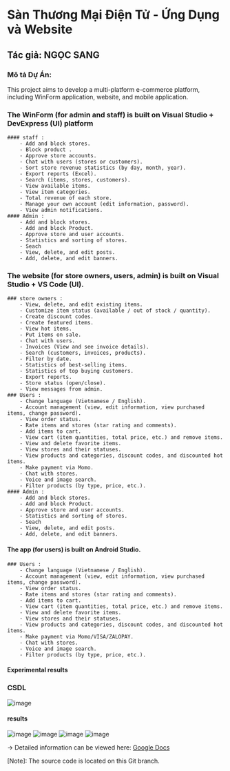# Sàn Thương Mại Điện Tử - Ứng Dụng và Website

## Tác giả: NGỌC SANG

### Mô tả Dự Án:

This project aims to develop a multi-platform e-commerce platform, including WinForm application, website, and mobile application.

  ### The WinForm (for admin and staff) is built on Visual Studio + DevExpress (UI) platform
	#### staff : 
		- Add and block stores.
		- Block product .
		- Approve store accounts.
		- Chat with users (stores or customers).
		- Sort store revenue statistics (by day, month, year).
		- Export reports (Excel).
		- Search (items, stores, customers).
		- View available items.
		- View item categories.
		- Total revenue of each store.
		- Manage your own account (edit information, password).
		- View admin notifications.
	#### Admin :
		- Add and block stores.
		- Add and block Product.
		- Approve store and user accounts.
		- Statistics and sorting of stores.
		- Seach 
		- View, delete, and edit posts.
		- Add, delete, and edit banners.
  ### The website (for store owners, users, admin) is built on Visual Studio + VS Code (UI).
	### store owners :
		- View, delete, and edit existing items.
		- Customize item status (available / out of stock / quantity).
		- Create discount codes.
		- Create featured items.
		- View hot items.
		- Put items on sale.
		- Chat with users.
		- Invoices (View and see invoice details).
		- Search (customers, invoices, products).
		- Filter by date.
		- Statistics of best-selling items.
		- Statistics of top buying customers.
		- Export reports.
		- Store status (open/close).
		- View messages from admin.
	### Users :
		- Change language (Vietnamese / English).
		- Account management (view, edit information, view purchased items, change password).
		- View order status.
		- Rate items and stores (star rating and comments).
		- Add items to cart.
		- View cart (item quantities, total price, etc.) and remove items.
		- View and delete favorite items.
		- View stores and their statuses.
		- View products and categories, discount codes, and discounted hot items.
		- Make payment via Momo.
		- Chat with stores.
		- Voice and image search.
		- Filter products (by type, price, etc.).
	#### Admin :
		- Add and block stores.
		- Add and block Product.
		- Approve store and user accounts.
		- Statistics and sorting of stores.
		- Seach 
		- View, delete, and edit posts.
		- Add, delete, and edit banners.
  #### The app (for users) is built on Android Studio.
	### Users :	
        - Change language (Vietnamese / English).
		- Account management (view, edit information, view purchased items, change password).
		- View order status.
		- Rate items and stores (star rating and comments).
		- Add items to cart.
		- View cart (item quantities, total price, etc.) and remove items.
		- View and delete favorite items.
		- View stores and their statuses.
		- View products and categories, discount codes, and discounted hot items.
		- Make payment via Momo/VISA/ZALOPAY.
		- Chat with stores.
		- Voice and image search.
		- Filter products (by type, price, etc.).

#### Experimental results
### CSDL
![image](https://github.com/Sangundev/DACN/assets/99321687/b30efc56-af4f-4115-9513-79e20a8837cb)
#### results
![image](https://github.com/Sangundev/DACN/assets/99321687/1c822eb0-7d1b-443f-992a-22be872a781a)
![image](https://github.com/Sangundev/DACN/assets/99321687/57b765f7-cbea-4cc7-881e-7137315cf471)
![image](https://github.com/Sangundev/DACN/assets/99321687/e3c0a678-0503-4867-88c0-9454b751fa56)
![image](https://github.com/Sangundev/DACN/assets/99321687/0dfd033e-47e7-4560-87d9-1017b3cb4b62)

-> Detailed information can be viewed here: [Google Docs](https://docs.google.com/document/d/18z5d3tiZHktO6uQjMMjiHLwNR3k77FvX/edit?usp=sharing&ouid=103353651563422340424&rtpof=true&sd=true)

[Note]: The source code is located on this Git branch.